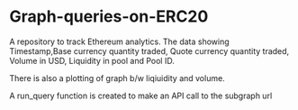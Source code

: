 # Graph-queries-on-ERC20
A repository to track Ethereum analytics.
The data showing Timestamp,Base currency quantity traded, Quote currency quantity traded, Volume in USD, Liquidity in pool and Pool ID.

There is also a plotting of graph b/w liqiuidity and volume.

A run_query function is created to make an API call to the subgraph url
